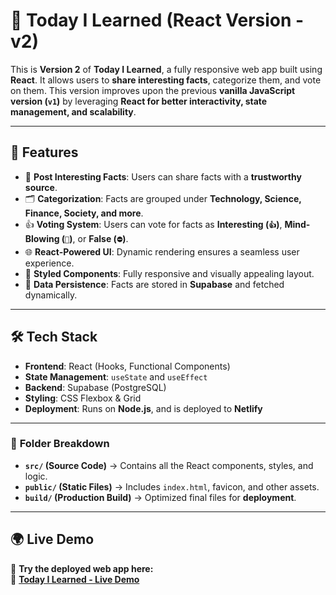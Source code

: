 # 🌟 Today I Learned (React Version - v2)

This is **Version 2** of **Today I Learned**, a fully responsive web app built using **React**. It allows users to **share interesting facts**, categorize them, and vote on them. This version improves upon the previous **vanilla JavaScript version (`v1`)** by leveraging **React for better interactivity, state management, and scalability**.

---

## 🚀 Features
- 📝 **Post Interesting Facts**: Users can share facts with a **trustworthy source**.
- 🗂️ **Categorization**: Facts are grouped under **Technology, Science, Finance, Society, and more**.
- 👍 **Voting System**: Users can vote for facts as **Interesting (`👍`)**, **Mind-Blowing (`🤯`)**, or **False (`⛔`)**.
- 🌐 **React-Powered UI**: Dynamic rendering ensures a seamless user experience.
- 🎨 **Styled Components**: Fully responsive and visually appealing layout.
- 🔄 **Data Persistence**: Facts are stored in **Supabase** and fetched dynamically.

---

## 🛠️ Tech Stack
- **Frontend**: React (Hooks, Functional Components)
- **State Management**: `useState` and `useEffect`
- **Backend**: Supabase (PostgreSQL)
- **Styling**: CSS Flexbox & Grid
- **Deployment**: Runs on **Node.js**, and is deployed to **Netlify**

---
### 🔹 **Folder Breakdown**
- **`src/` (Source Code)** → Contains all the React components, styles, and logic.
- **`public/` (Static Files)** → Includes `index.html`, favicon, and other assets.
- **`build/` (Production Build)** → Optimized final files for **deployment**.

---

## 🌍 **Live Demo**
🚀 **Try the deployed web app here:**  
🔗 **[Today I Learned - Live Demo](https://today-i-learned-minhaj.netlify.app/)**  



